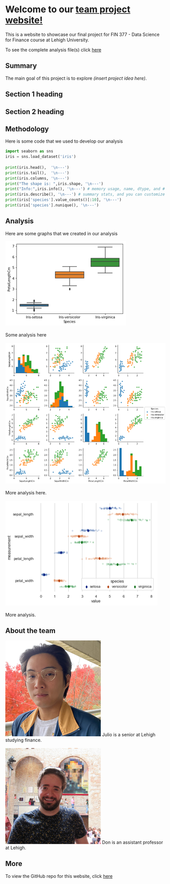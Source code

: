 # Welcome to our [team project website!](https://julioveracruz.github.io/testwebsite/)

This is a website to showcase our final project for FIN 377 - Data Science for Finance course at Lehigh University.

To see the complete analysis file(s) click [here](https://github.com/julioveracruz/testwebsite/blob/main/notebooks/example.ipynb)

## Summary

The main goal of this project is to explore *(insert project idea here)*. 

## Section 1 heading

## Section 2 heading

## Methodology

Here is some code that we used to develop our analysis
```python
import seaborn as sns 
iris = sns.load_dataset('iris') 

print(iris.head(),  '\n---')
print(iris.tail(),  '\n---')
print(iris.columns, '\n---')
print("The shape is: ",iris.shape, '\n---')
print("Info:",iris.info(), '\n---') # memory usage, name, dtype, and # of non-null obs (--> # of missing obs) per variable
print(iris.describe(), '\n---') # summary stats, and you can customize the list!
print(iris['species'].value_counts()[:10], '\n---')
print(iris['species'].nunique(), '\n---')
```

## Analysis

Here are some graphs that we created in our analysis

![](pics/plot1.png)
<br><br>
Some analysis here
<br><br>
![](pics/plot2.png)
<br><br>
More analysis here.
<br><br>
![](pics/plot3.png)
<br><br>
More analysis.

## About the team

<img src="pics/julio.jpg" alt="julio" width="300"/>
Julio is a senior at Lehigh studying finance.
<br><br>
<img src="pics/don2.jpg" alt="don" width="300"/>
Don is an assistant professor at Lehigh.


## More 

To view the GitHub repo for this website, click [here](https://github.com/julioveracruz/testwebsite)
